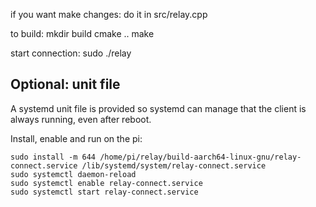 if you want make changes: do it in src/relay.cpp

to build:
mkdir build
cmake ..
make

start connection:
sudo ./relay

## Optional: unit file

A systemd unit file is provided so systemd can manage that the client is always running, even after reboot.

Install, enable and run on the pi:
```shell
sudo install -m 644 /home/pi/relay/build-aarch64-linux-gnu/relay-connect.service /lib/systemd/system/relay-connect.service
sudo systemctl daemon-reload
sudo systemctl enable relay-connect.service
sudo systemctl start relay-connect.service
```

